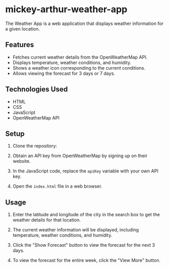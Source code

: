 # mickey-arthur-weather-app

The Weather App is a web application that displays weather information for a given location.

## Features

- Fetches current weather details from the OpenWeatherMap API.
- Displays temperature, weather conditions, and humidity.
- Shows a weather icon corresponding to the current conditions.
- Allows viewing the forecast for 3 days or 7 days.

## Technologies Used

- HTML
- CSS
- JavaScript
- OpenWeatherMap API

## Setup

1. Clone the repository:


2. Obtain an API key from OpenWeatherMap by signing up on their website.

3. In the JavaScript code, replace the `apiKey` variable with your own API key.

4. Open the `index.html` file in a web browser.

## Usage

1. Enter the latitude and longitude of the city in the search box to get the weather details for that location.

2. The current weather information will be displayed, including temperature, weather conditions, and humidity.

3. Click the "Show Forecast" button to view the forecast for the next 3 days.

4. To view the forecast for the entire week, click the "View More" button.


